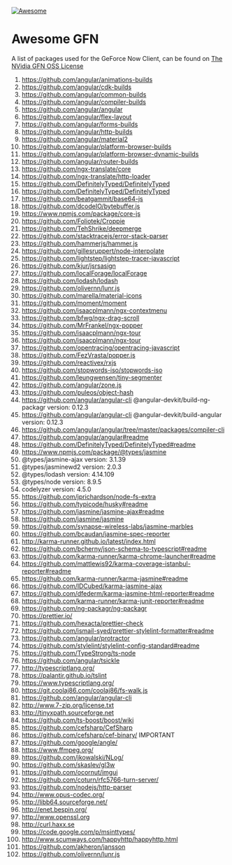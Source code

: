 [![Awesome](https://cdn.rawgit.com/sindresorhus/awesome/d7305f38d29fed78fa85652e3a63e154dd8e8829/media/badge.svg)](https://github.com/sindresorhus/awesome)
# Awesome GFN
A list of packages used for the GeForce Now Client, can be found on [The NVidia GFN OSS License](https://www.nvidia.com/en-us/about-nvidia/gfn-pc-oss-and-third-party-license-notes/)

1. https://github.com/angular/animations-builds
2. https://github.com/angular/cdk-builds
3. https://github.com/angular/common-builds
4. https://github.com/angular/compiler-builds
5. https://github.com/angular/angular
6. https://github.com/angular/flex-layout
7. https://github.com/angular/forms-builds
8. https://github.com/angular/http-builds
9. https://github.com/angular/material2
10. https://github.com/angular/platform-browser-builds
11. https://github.com/angular/platform-browser-dynamic-builds
12. https://github.com/angular/router-builds
13. https://github.com/ngx-translate/core
14. https://github.com/ngx-translate/http-loader
15. https://github.com/DefinitelyTyped/DefinitelyTyped
16. https://github.com/DefinitelyTyped/DefinitelyTyped
17. https://github.com/beatgammit/base64-js
18. https://github.com/dcodeIO/bytebuffer.js
19. https://www.npmjs.com/package/core-js
20. https://github.com/Foliotek/Croppie
21. https://github.com/TehShrike/deepmerge
22. https://github.com/stacktracejs/error-stack-parser
23. https://github.com/hammerjs/hammer.js
24. https://github.com/gillesruppert/node-interpolate
25. https://github.com/lightstep/lightstep-tracer-javascript
26. https://github.com/kjur/jsrsasign
27. https://github.com/localForage/localForage
28. https://github.com/lodash/lodash
29. https://github.com/olivernn/lunr.js
30. https://github.com/marella/material-icons
31. https://github.com/moment/moment
32. https://github.com/isaacplmann/ngx-contextmenu
33. https://github.com/bfwg/ngx-drag-scroll
34. https://github.com/MrFrankel/ngx-popper
35. https://github.com/isaacplmann/ngx-tour
36. https://github.com/isaacplmann/ngx-tour
37. https://github.com/opentracing/opentracing-javascript
38. https://github.com/FezVrasta/popper.js
39. https://github.com/reactivex/rxjs
40. https://github.com/stopwords-iso/stopwords-iso
41. https://github.com/leungwensen/tiny-segmenter
42. https://github.com/angular/zone.js
43. https://github.com/puleos/object-hash
44. https://github.com/angular/angular-cli @angular-devkit/build-ng-packagr version: 0.12.3
45. https://github.com/angular/angular-cli @angular-devkit/build-angular version: 0.12.3
46. https://github.com/angular/angular/tree/master/packages/compiler-cli
47. https://github.com/angular/angular#readme
48. https://github.com/DefinitelyTyped/DefinitelyTyped#readme
49. https://www.npmjs.com/package/@types/jasmine
50. @types/jasmine-ajax version: 3.1.39
51. @types/jasminewd2 version: 2.0.3
52. @types/lodash version: 4.14.109
53. @types/node version: 8.9.5
54. codelyzer version: 4.5.0
55. https://github.com/jprichardson/node-fs-extra
56. https://github.com/typicode/husky#readme
57. https://github.com/jasmine/jasmine-ajax#readme
58. https://github.com/jasmine/jasmine
59. https://github.com/synapse-wireless-labs/jasmine-marbles
60. https://github.com/bcaudan/jasmine-spec-reporter
61. http://karma-runner.github.io/latest/index.html
62. https://github.com/bcherny/json-schema-to-typescript#readme
63. https://github.com/karma-runner/karma-chrome-launcher#readme
64. https://github.com/mattlewis92/karma-coverage-istanbul-reporter#readme
65. https://github.com/karma-runner/karma-jasmine#readme
66. https://github.com/IDCubed/karma-jasmine-ajax
67. https://github.com/dfederm/karma-jasmine-html-reporter#readme
68. https://github.com/karma-runner/karma-junit-reporter#readme
69. https://github.com/ng-packagr/ng-packagr
70. https://prettier.io/
71. https://github.com/hexacta/prettier-check
72. https://github.com/ismail-syed/prettier-stylelint-formatter#readme
73. https://github.com/angular/protractor
74. https://github.com/stylelint/stylelint-config-standard#readme
75. https://github.com/TypeStrong/ts-node
76. https://github.com/angular/tsickle
77. http://typescriptlang.org/
78. https://palantir.github.io/tslint
79. https://www.typescriptlang.org/
80. https://git.coolaj86.com/coolaj86/fs-walk.js
81. https://github.com/angular/angular-cli
82. http://www.7-zip.org/license.txt
83. http://tinyxpath.sourceforge.net
84. https://github.com/ts-boost/boost/wiki
85. https://github.com/cefsharp/CefSharp
86. https://github.com/cefsharp/cef-binary/ IMPORTANT
87. https://github.com/google/angle/
88. https://www.ffmpeg.org/
89. https://github.com/jkowalski/NLog/
90. https://github.com/skaslev/gl3w
91. https://github.com/ocornut/imgui
92. https://github.com/coturn/rfc5766-turn-server/
93. https://github.com/nodejs/http-parser
94. http://www.opus-codec.org/
95. http://libb64.sourceforge.net/
96. http://enet.bespin.org/
97. http://www.openssl.org
98. http://curl.haxx.se
99. https://code.google.com/p/msinttypes/
100. http://www.scumways.com/happyhttp/happyhttp.html
101. https://github.com/akheron/jansson
102. https://github.com/olivernn/lunr.js

